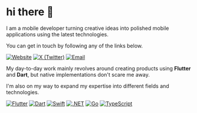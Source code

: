# hi there 👋

I am a mobile developer turning creative ideas into polished mobile applications using the latest technologies. 

You can get in touch by following any of the links below.

[![Website](https://img.shields.io/badge/nikodembernat.com-8779ED?logo=vercel&labelColor=242428&style=flat-square)](https://nikodembernat.com)
[![X (Twitter)](https://img.shields.io/badge/@nikodembernat-8779ED?logo=X&labelColor=242428&style=flat-square)](https://x.com/nikodembernat)
[![Email](https://img.shields.io/badge/me@nikodembernat.com-242428?style=flat-square)](mailto:me@nikodembernat.com)

My day-to-day work mainly revolves around creating products using **Flutter** and **Dart**, but native implementations don't scare me away. 

I'm also on my way to expand my expertise into different fields and technologies.

[![Flutter](https://img.shields.io/badge/Flutter-027DFD?logo=flutter&style=flat-square)](https://flutter.dev)
[![Dart](https://img.shields.io/badge/Dart-042B59?logo=dart&style=flat-square)](https://dart.dev)
[![Swift](https://img.shields.io/badge/Swift-F05138?logo=swift&logoColor=white&style=flat-square)](https://www.swift.org)
[![.NET](https://img.shields.io/badge/.NET-512bd4?logo=dotnet&logoColor=white&style=flat-square)](https://dotnet.microsoft.com)
[![Go](https://img.shields.io/badge/Go-00ADD8?logo=go&logoColor=white&style=flat-square)](https://go.dev)
[![TypeScript](https://img.shields.io/badge/TypeScript-3178c6?logo=typescript&logoColor=white&style=flat-square)](https://typescriptlang.org)
